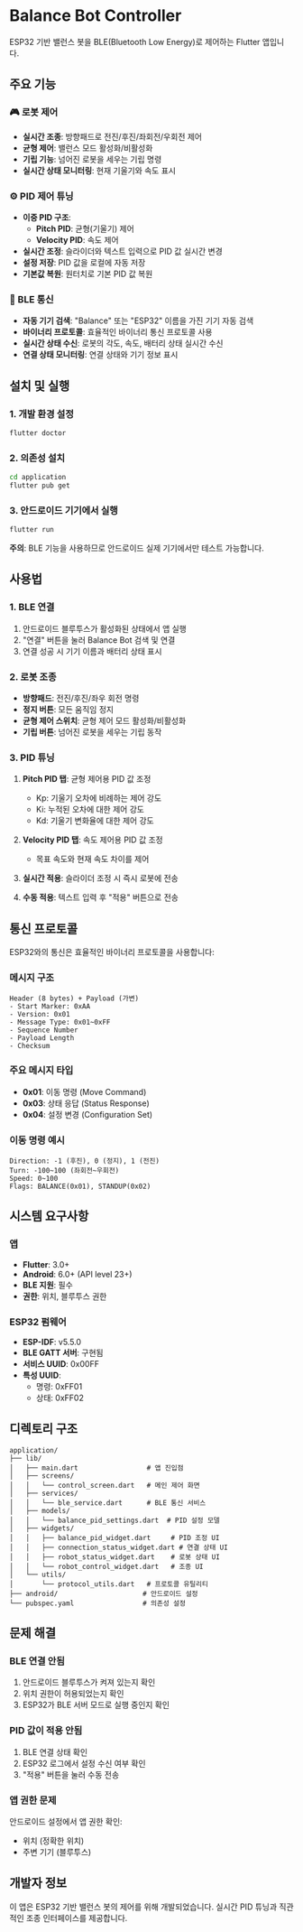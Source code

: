 # Balance Bot Controller

ESP32 기반 밸런스 봇을 BLE(Bluetooth Low Energy)로 제어하는 Flutter 앱입니다.

## 주요 기능

### 🎮 로봇 제어
- **실시간 조종**: 방향패드로 전진/후진/좌회전/우회전 제어
- **균형 제어**: 밸런스 모드 활성화/비활성화
- **기립 기능**: 넘어진 로봇을 세우는 기립 명령
- **실시간 상태 모니터링**: 현재 기울기와 속도 표시

### ⚙️ PID 제어 튜닝
- **이중 PID 구조**:
  - **Pitch PID**: 균형(기울기) 제어
  - **Velocity PID**: 속도 제어
- **실시간 조정**: 슬라이더와 텍스트 입력으로 PID 값 실시간 변경
- **설정 저장**: PID 값을 로컬에 자동 저장
- **기본값 복원**: 원터치로 기본 PID 값 복원

### 📡 BLE 통신
- **자동 기기 검색**: "Balance" 또는 "ESP32" 이름을 가진 기기 자동 검색
- **바이너리 프로토콜**: 효율적인 바이너리 통신 프로토콜 사용
- **실시간 상태 수신**: 로봇의 각도, 속도, 배터리 상태 실시간 수신
- **연결 상태 모니터링**: 연결 상태와 기기 정보 표시

## 설치 및 실행

### 1. 개발 환경 설정
```bash
flutter doctor
```

### 2. 의존성 설치
```bash
cd application
flutter pub get
```

### 3. 안드로이드 기기에서 실행
```bash
flutter run
```

**주의**: BLE 기능을 사용하므로 안드로이드 실제 기기에서만 테스트 가능합니다.

## 사용법

### 1. BLE 연결
1. 안드로이드 블루투스가 활성화된 상태에서 앱 실행
2. "연결" 버튼을 눌러 Balance Bot 검색 및 연결
3. 연결 성공 시 기기 이름과 배터리 상태 표시

### 2. 로봇 조종
- **방향패드**: 전진/후진/좌우 회전 명령
- **정지 버튼**: 모든 움직임 정지
- **균형 제어 스위치**: 균형 제어 모드 활성화/비활성화
- **기립 버튼**: 넘어진 로봇을 세우는 기립 동작

### 3. PID 튜닝
1. **Pitch PID 탭**: 균형 제어용 PID 값 조정
   - Kp: 기울기 오차에 비례하는 제어 강도
   - Ki: 누적된 오차에 대한 제어 강도
   - Kd: 기울기 변화율에 대한 제어 강도

2. **Velocity PID 탭**: 속도 제어용 PID 값 조정
   - 목표 속도와 현재 속도 차이를 제어

3. **실시간 적용**: 슬라이더 조정 시 즉시 로봇에 전송
4. **수동 적용**: 텍스트 입력 후 "적용" 버튼으로 전송

## 통신 프로토콜

ESP32와의 통신은 효율적인 바이너리 프로토콜을 사용합니다:

### 메시지 구조
```
Header (8 bytes) + Payload (가변)
- Start Marker: 0xAA
- Version: 0x01
- Message Type: 0x01~0xFF
- Sequence Number
- Payload Length
- Checksum
```

### 주요 메시지 타입
- **0x01**: 이동 명령 (Move Command)
- **0x03**: 상태 응답 (Status Response)
- **0x04**: 설정 변경 (Configuration Set)

### 이동 명령 예시
```
Direction: -1 (후진), 0 (정지), 1 (전진)
Turn: -100~100 (좌회전~우회전)
Speed: 0~100
Flags: BALANCE(0x01), STANDUP(0x02)
```

## 시스템 요구사항

### 앱
- **Flutter**: 3.0+
- **Android**: 6.0+ (API level 23+)
- **BLE 지원**: 필수
- **권한**: 위치, 블루투스 권한

### ESP32 펌웨어
- **ESP-IDF**: v5.5.0
- **BLE GATT 서버**: 구현됨
- **서비스 UUID**: 0x00FF
- **특성 UUID**:
  - 명령: 0xFF01
  - 상태: 0xFF02

## 디렉토리 구조

```
application/
├── lib/
│   ├── main.dart                 # 앱 진입점
│   ├── screens/
│   │   └── control_screen.dart   # 메인 제어 화면
│   ├── services/
│   │   └── ble_service.dart      # BLE 통신 서비스
│   ├── models/
│   │   └── balance_pid_settings.dart  # PID 설정 모델
│   ├── widgets/
│   │   ├── balance_pid_widget.dart     # PID 조정 UI
│   │   ├── connection_status_widget.dart # 연결 상태 UI
│   │   ├── robot_status_widget.dart    # 로봇 상태 UI
│   │   └── robot_control_widget.dart   # 조종 UI
│   └── utils/
│       └── protocol_utils.dart   # 프로토콜 유틸리티
├── android/                     # 안드로이드 설정
└── pubspec.yaml                 # 의존성 설정
```

## 문제 해결

### BLE 연결 안됨
1. 안드로이드 블루투스가 켜져 있는지 확인
2. 위치 권한이 허용되었는지 확인
3. ESP32가 BLE 서버 모드로 실행 중인지 확인

### PID 값이 적용 안됨
1. BLE 연결 상태 확인
2. ESP32 로그에서 설정 수신 여부 확인
3. "적용" 버튼을 눌러 수동 전송

### 앱 권한 문제
안드로이드 설정에서 앱 권한 확인:
- 위치 (정확한 위치)
- 주변 기기 (블루투스)

## 개발자 정보

이 앱은 ESP32 기반 밸런스 봇의 제어를 위해 개발되었습니다.
실시간 PID 튜닝과 직관적인 조종 인터페이스를 제공합니다.